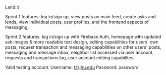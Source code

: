 Lend.it

Sprint 1 features: log in/sign up, view posts on main feed, create asks and lends, view individual posts, user profiles, and the frontend aspects of messaging.

Sprint 2 features: log in/sign up with Firebase Auth, homepage with updated ask images & more readable text design, editing capabilities for users' own posts, request transaction and messaging capabilities on other users' posts, messaging and message inbox, neighbor list accessed via user account, requests and transactions log, user account editing capabilites. 

Valid testing account:
Username: t@jhu.edu
Password: password
